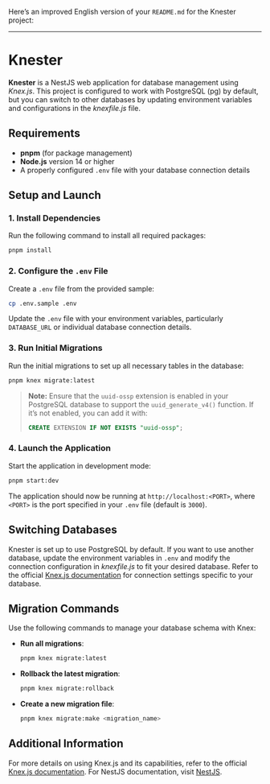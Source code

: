 Here’s an improved English version of your `README.md` for the Knester project:

---

# Knester

**Knester** is a NestJS web application for database management using _Knex.js_. This project is configured to work with PostgreSQL (pg) by default, but you can switch to other databases by updating environment variables and configurations in the _knexfile.js_ file.

## Requirements

- **pnpm** (for package management)
- **Node.js** version 14 or higher
- A properly configured `.env` file with your database connection details

## Setup and Launch

### 1. Install Dependencies

Run the following command to install all required packages:

```bash
pnpm install
```

### 2. Configure the `.env` File

Create a `.env` file from the provided sample:

```bash
cp .env.sample .env
```

Update the `.env` file with your environment variables, particularly `DATABASE_URL` or individual database connection details.

### 3. Run Initial Migrations

Run the initial migrations to set up all necessary tables in the database:

```bash
pnpm knex migrate:latest
```

> **Note:** Ensure that the `uuid-ossp` extension is enabled in your PostgreSQL database to support the `uuid_generate_v4()` function. If it’s not enabled, you can add it with:
> ```sql
> CREATE EXTENSION IF NOT EXISTS "uuid-ossp";
> ```

### 4. Launch the Application

Start the application in development mode:

```bash
pnpm start:dev
```

The application should now be running at `http://localhost:<PORT>`, where `<PORT>` is the port specified in your `.env` file (default is `3000`).

## Switching Databases

Knester is set up to use PostgreSQL by default. If you want to use another database, update the environment variables in `.env` and modify the connection configuration in _knexfile.js_ to fit your desired database. Refer to the official [Knex.js documentation](http://knexjs.org/) for connection settings specific to your database.

## Migration Commands

Use the following commands to manage your database schema with Knex:

- **Run all migrations**:
  ```bash
  pnpm knex migrate:latest
  ```

- **Rollback the latest migration**:
  ```bash
  pnpm knex migrate:rollback
  ```

- **Create a new migration file**:
  ```bash
  pnpm knex migrate:make <migration_name>
  ```

## Additional Information

For more details on using Knex.js and its capabilities, refer to the official [Knex.js documentation](http://knexjs.org/). For NestJS documentation, visit [NestJS](https://docs.nestjs.com/).
